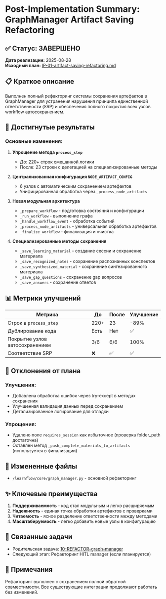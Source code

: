 # Post-Implementation Summary: GraphManager Artifact Saving Refactoring

## ✅ Статус: ЗАВЕРШЕНО
**Дата реализации:** 2025-08-28  
**Исходный план:** [IP-01-artifact-saving-refactoring.md](../../../archive/10-REFACTOR-graph-manager/IP-01-artifact-saving-refactoring.md)

## 📋 Краткое описание

Выполнен полный рефакторинг системы сохранения артефактов в GraphManager для устранения нарушения принципа единственной ответственности (SRP) и обеспечения полного покрытия всех узлов workflow автосохранением.

## 🎯 Достигнутые результаты

### Основные изменения:

1. **Упрощение метода `process_step`**
   - До: 220+ строк смешанной логики
   - После: 23 строки с делегацией на специализированные методы

2. **Централизованная конфигурация `NODE_ARTIFACT_CONFIG`**
   - 6 узлов с автоматическим сохранением артефактов
   - Унифицированная обработка через `_process_node_artifacts`

3. **Новая модульная архитектура**
   - `_prepare_workflow` - подготовка состояния и конфигурации
   - `_run_workflow` - выполнение графа
   - `_handle_workflow_event` - обработка событий
   - `_process_node_artifacts` - универсальная обработка артефактов
   - `_finalize_workflow` - финализация и очистка

4. **Специализированные методы сохранения**
   - `_save_learning_material` - создание сессии и сохранение материала
   - `_save_recognized_notes` - сохранение распознанных конспектов
   - `_save_synthesized_material` - сохранение синтезированного материала
   - `_save_gap_questions` - сохранение gap вопросов
   - `_save_answers` - сохранение ответов

## 📊 Метрики улучшений

| Метрика | До | После | Улучшение |
|---------|-----|-------|-----------|
| Строк в `process_step` | 220+ | 23 | -89% |
| Дублирование кода | Есть | Нет | ✅ |
| Покрытие узлов автосохранением | 3/6 | 6/6 | 100% |
| Соответствие SRP | ❌ | ✅ | ✅ |

## 🔄 Отклонения от плана

### Улучшения:
- Добавлена обработка ошибок через try-except в методах сохранения
- Улучшенная валидация данных перед сохранением
- Детализированное логирование для отладки

### Упрощения:
- Удалено поле `requires_session` как избыточное (проверка folder_path достаточна)
- Оставлен метод `_push_complete_materials_to_artifacts` (используется в финализации)

## 📁 Измененные файлы

- `/learnflow/core/graph_manager.py` - основной рефакторинг

## ✨ Ключевые преимущества

1. **Поддерживаемость** - код стал модульным и легко расширяемым
2. **Надежность** - единая точка обработки артефактов с проверками
3. **Читаемость** - ясное разделение ответственности между методами
4. **Масштабируемость** - легко добавить новые узлы в конфигурацию

## 🔗 Связанные задачи

- Родительская задача: [10-REFACTOR-graph-manager](../../10-REFACTOR-graph-manager/README.md)
- Следующий этап: Рефакторинг HITL manager (если планируется)

## 📝 Примечания

Рефакторинг выполнен с сохранением полной обратной совместимости. Все существующие интеграции продолжают работать без изменений.